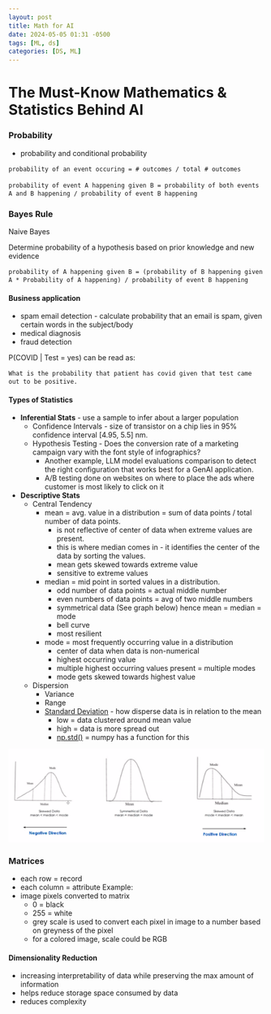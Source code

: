 ```yaml
---
layout: post
title: Math for AI
date: 2024-05-05 01:31 -0500
tags: [ML, ds]
categories: [DS, ML]
---
```

# The Must-Know Mathematics & Statistics Behind AI

### Probability

- probability and conditional probability

```
probability of an event occuring = # outcomes / total # outcomes

probability of event A happening given B = probability of both events A and B happening / probability of event B happening
```

### Bayes Rule

Naive Bayes

Determine probability of a hypothesis based on prior knowledge and new evidence

```
probability of A happening given B = (probability of B happening given A * Probability of A happening) / probability of event B happening
```

#### Business application 

- spam email detection - calculate probability that an email is spam, given certain words in the subject/body
- medical diagnosis
- fraud detection

P(COVID | Test = yes) can be read as:

```
What is the probability that patient has covid given that test came out to be positive.
```

#### Types of Statistics

- **Inferential Stats** - use a sample to infer about a larger population
  - Confidence Intervals - size of transistor on a chip lies in 95% confidence interval [4.95, 5.5] nm. 
  - Hypothesis Testing - Does the conversion rate of a marketing campaign vary with the font style of infographics? 
    - Another example, LLM model evaluations comparison to detect the right configuration that works best for a GenAI application.
    - A/B testing done on websites on where to place the ads where customer is most likely to click on it
- **Descriptive Stats**
  - Central Tendency
    - mean = avg. value in a distribution = sum of data points / total number of data points.
      - is not reflective of center of data when extreme values are present.
      - this is where median comes in - it identifies the center of the data by sorting the values.
      - mean gets skewed towards extreme value
      - sensitive to extreme values
    - median = mid point in sorted values in a distribution. 
      - odd number of data points = actual middle number
      - even numbers of data points = avg of two middle numbers
      - symmetrical data (See graph below) hence mean = median = mode
      - bell curve
      - most resilient 
    - mode = most frequently occurring value in a distribution
      - center of data when data is non-numerical
      - highest occurring value 
      - multiple highest occurring values present = multiple modes 
      - mode gets skewed towards highest value
  - Dispersion
    - Variance
    - Range
    - [Standard Deviation](https://en.wikipedia.org/wiki/Standard_deviation) - how disperse data is in relation to the mean
      - low = data clustered around mean value
      - high = data is more spread out
      - [np.std()](https://numpy.org/doc/stable/reference/generated/numpy.std.html) = numpy has a function for this

![image-20240504222543700](/assets/images/image-20240504222543700.png)

### Matrices

- each row = record
- each column = attribute
  Example:
- image pixels converted to matrix
  - 0 = black
  - 255 = white
  - grey scale is used to convert each pixel in image to a number based on greyness of the pixel
  - for a colored image, scale could be RGB

#### Dimensionality Reduction

- increasing interpretability of data while preserving the max amount of information
- helps reduce storage space consumed by data
- reduces complexity 
